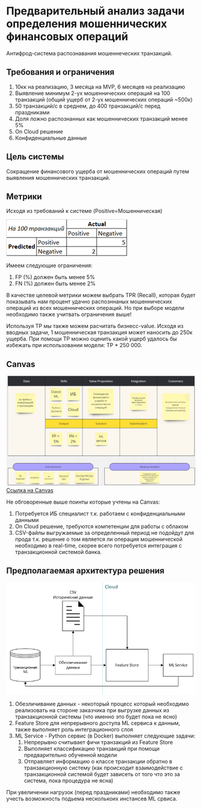 # Предварительный анализ задачи определения мошеннических финансовых операций
Антифрод-система распознавания мошеннеческих транзакций.

## Требования и ограничения
1. 10кк на реализацию, 3 месяца на MVP, 6 месяцев на реализацию
2. Выявление минимум 2-ух мошеннических операций на 100 транзакций (общий ущерб от 2-ух мошеннических операций ~500к)
3. 50 транзакций/с в среднем, до 400 транзакций/с перед праздниками
4. Доля ложно распознанных как мошеннических транзакций менее 5%
5. On Cloud решение
6. Конфиденциальные данные

## Цель системы
Сокращение финансового ущерба от мошеннических операций путем выявления мошеннических транзакций.

## Метрики
Исходя из требований к системе (Positive=Мошенническая)

![Требуемые метрики](./resources/img/req-metrics.png)

Имеем следующие ограничения:
1. FP (%) должен быть менее 5%
2. FN (%) должен быть менее 2%

В качестве целевой метрики можем выбрать TPR (Recall), которая будет показывать нам процент удачно распозннаных мошеннических операций из всех мошеннических операций. Но при выборе модели необходимо также учитвать ограничения выше!

Используя TP мы также можем расчитать бизнесс-value. Исходя из вводных задачи, 1 мошенническая транзакция может наносить до 250к ущерба. При помощи TP можно оценить какой ущерб удалось бы избежать при использовании модели:
TP * 250 000.

## Canvas
![Canvas](./resources/img/canvas.png)
[Ссылка на Canvas](https://miro.com/app/board/uXjVK44dQD8=/?share_link_id=413863632248)

Не обговоренные выше поинты которые учтены на Canvas:
1. Потребуется ИБ специалист т.к. работаем с конфиденциальными данными
2. On Cloud решение, требуются компетенции для работы с облаком
3. CSV-файлы выгружаемые за определенный период не подойдут для прода т.к. решение о том является ли операция мошеннической необходимо в real-time, скорее всего потребуется интеграция с транзакционной системой банка.

## Предполагаемая архитектура решения
![Архитектура](./resources/img/arch.png)

1. Обезличивание данных - некоторый процесс который необходимо реализовать на стороне заказчика при выгрузке данных из транзакционной системы (что именно это будет пока не ясно)
2. Feature Store для непрерывного доступа ML сервиса к данным, также выполняет роль интеграционного слоя
3. ML Service - Python сервис (в Docker) выполняет следующие задачи:
    1. Непрерывно считывает фичи транзакций из Feature Store
    2. Выполняет классификацию транзакций при помощи предварительно обученной модели
    3. Отправляет информацию о классе транзакции обратно в транзакционную систему (как происходит взаимодействие с транзакционной системой будет зависеть от того что это за система, пока процедура не ясна)

При увеличении нагрузок (перед праздниками) необходимо также учесть возможность подьема несколькоих инстансев ML срвиса.
